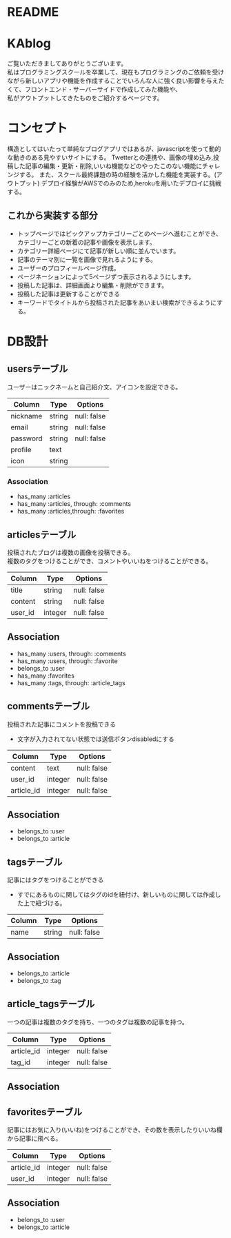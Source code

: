 # README

# KAblog
ご覧いただきましてありがとうございます。
<br>私はプログラミングスクールを卒業して、現在もプログラミングのご依頼を受けながら新しいアプリや機能を作成することでいろんな人に強く良い影響を与えたくて、フロントエンド・サーバーサイドで作成してみた機能や、
<br>私がアウトプットしてきたものをご紹介するページです。

# コンセプト
構造としてはいたって単純なブログアプリではあるが、javascriptを使って動的な動きのある見やすいサイトにする。
Twetterとの連携や、画像の埋め込み,投稿した記事の編集・更新・削除,いいね機能などのやったこのない機能にチャレンジする。
また、スクール最終課題の時の経験を活かした機能を実装する。(アウトプット)
デプロイ経験がAWSでのみのため,herokuを用いたデプロイに挑戦する。

## これから実装する部分
* トップページではピックアップカテゴリーごとのページへ進むことができ、カテゴリーごとの新着の記事や画像を表示します。
* カテゴリー詳細ページにて記事が新しい順に並んでいます。
* 記事のテーマ別に一覧を画像で見れるようにする。
* ユーザーのプロフィールページ作成。
* ページネーションによって5ページずつ表示されるようにします。
* 投稿した記事は、詳細画面より編集・削除ができます。
* 投稿した記事は更新することができる
* キーワードでタイトルから投稿された記事をあいまい検索ができるようにする。

# DB設計

## usersテーブル
ユーザーはニックネームと自己紹介文、アイコンを設定できる。

|Column|Type|Options|
|------|----|-------|
|nickname|string|null: false|
|email|string|null: false|
|password|string|null: false|
|profile|text||
|icon|string||

### Association

- has_many :articles
- has_many :articles, through: :comments
- has_many :articles,through: :favorites

## articlesテーブル
投稿されたブログは複数の画像を投稿できる。
<br>複数のタグをつけることができ、コメントやいいねをつけることができる。

|Column|Type|Options|
|------|----|-------|
|title|string|null: false|
|content|string|null: false|
|user_id|integer|null: false|

## Association

- has_many :users, through: :comments
- has_many :users, through: :favorite
- belongs_to :user
- has_many :favorites
- has_many :tags, through: :article_tags


## commentsテーブル
投稿された記事にコメントを投稿できる
* 文字が入力されてない状態では送信ボタンdisabledにする

|Column|Type|Options|
|------|----|-------|
|content|text|null: false|
|user_id|integer|null: false|
|article_id|integer|null: false|

## Association

- belongs_to :user
- belongs_to :article

## tagsテーブル
記事にはタグをつけることができる
* すでにあるものに関してはタグのidを紐付け、新しいものに関しては作成した上で紐づける。

|Column|Type|Options|
|------|----|-------|
|name|string|null: false|

## Association

- belongs_to :article
- belongs_to :tag

## article_tagsテーブル
一つの記事は複数のタグを持ち、一つのタグは複数の記事を持つ。

|Column|Type|Options|
|------|----|-------|
|article_id|integer|null: false|
|tag_id|integer|null: false|

## Association


## favoritesテーブル
記事にはお気に入り(いいね)をつけることができ、その数を表示したりいいね欄から記事に飛べる。

|Column|Type|Options|
|------|----|-------|
|article_id|integer|null: false|
|user_id|integer|null: false|

## Association

- belongs_to :user
- belongs_to :article